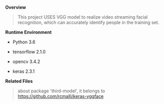 **Overview**
    
>This project USES VGG model to realize video streaming facial recognition, which can accurately identify 
people in the training set.

**Runtime Environment**

+ Python 3.6

+ tensorflow 2.1.0

+ opencv 3.4.2

+ keras 2.3.1

**Related Files**
>about package 'third-model', it belongs to https://github.com/rcmalli/keras-vggface